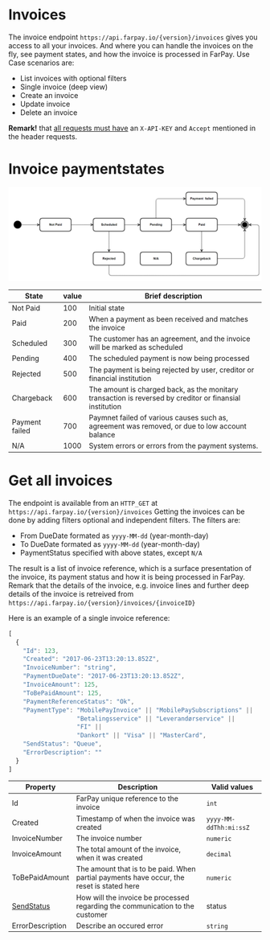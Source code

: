 # Invoices

The invoice endpoint `https://api.farpay.io/{version}/invoices` gives you access to all your invoices. And where you can handle the invoices on the fly, see payment states, and how the invoice is processed in FarPay. Use Case scenarios are:

* List invoices with optional filters
* Single invoice (deep view)
* Create an invoice
* Update invoice
* Delete an invoice

**Remark!** that [all requests must have](../Common/Readme) an `X-API-KEY` and `Accept` mentioned in the header requests.

# Invoice paymentstates
![State diagram of the invoice](images/invoiceStates/invoiceStates.png)

| State          | value | Brief description                                                                                        |
|----------------|-------|----------------------------------------------------------------------------------------------------------|
| Not Paid       | 100   | Initial state                                                                                            |
| Paid           | 200   | When a payment as been received and matches the invoice                                                  |
| Scheduled      | 300   | The customer has an agreement, and the invoice will be marked as scheduled                               |
| Pending        | 400   | The scheduled payment is now being processed                                                             |
| Rejected       | 500   | The payment is being rejected by user, creditor or financial institution                                 |
| Chargeback     | 600   | The amount is charged back, as the monitary transaction is reversed by creditor or finansial institution |
| Payment failed | 700   | Paymnet failed of various causes such as, agreement was removed, or due to low account balance           |
| N/A            | 1000  | System errors or errors from the payment systems.                                                        |

# Get all invoices
The endpoint is available from an `HTTP_GET` at `https://api.farpay.io/{version}/invoices`
Getting the invoices can be done by adding filters optional and independent filters. 
The filters are:
* From DueDate formated as `yyyy-MM-dd` (year-month-day)
* To DueDate formated as `yyyy-MM-dd` (year-month-day)
* PaymentStatus specified with above states, except `N/A`
 
The result is a list of invoice reference, which is a surface presentation of the invoice, its payment status and how it is being processed in FarPay. Remark that the details of the invoice, e.g. invoice lines and further deep details of the invoice is retreived from `https://api.farpay.io/{version}/invoices/{invoiceID}`

Here is an example of a single invoice reference:

````Javascript
[
  {
    "Id": 123,
    "Created": "2017-06-23T13:20:13.852Z",
    "InvoiceNumber": "string",
    "PaymentDueDate": "2017-06-23T13:20:13.852Z",
    "InvoiceAmount": 125,
    "ToBePaidAmount": 125,
    "PaymentReferenceStatus": "Ok",
    "PaymentType": "MobilePayInvoice" || "MobilePaySubscriptions" || 
                   "Betalingsservice" || "Leverandørservice" || 
                   "FI" || 
                   "Dankort" || "Visa" || "MasterCard",
    "SendStatus": "Queue",
    "ErrorDescription": ""
  }
]
````
| Property                                     | Description                                                                               | Valid values           |
|----------------------------------------------|-------------------------------------------------------------------------------------------|------------------------|
| Id                                           | FarPay unique reference to the invoice                                                    | `int`                  |
| Created                                      | Timestamp of when the invoice was created                                                 | `yyyy-MM-ddThh:mi:ssZ` |
| InvoiceNumber                                | The invoice number                                                                        | `numeric`              |
| InvoiceAmount                                | The total amount of the invoice, when it was created                                      | `decimal`              |
| ToBePaidAmount                               | The amount that is to be paid. When partial payments have occur, the reset is stated here | `numeric`              |
| [SendStatus](Invoice/invoice-send-status.md) | How will the invoice be processed regarding the communication to the customer             | status                 |
| ErrorDescription                             | Describe an occured error                                                                 | `string`               |


